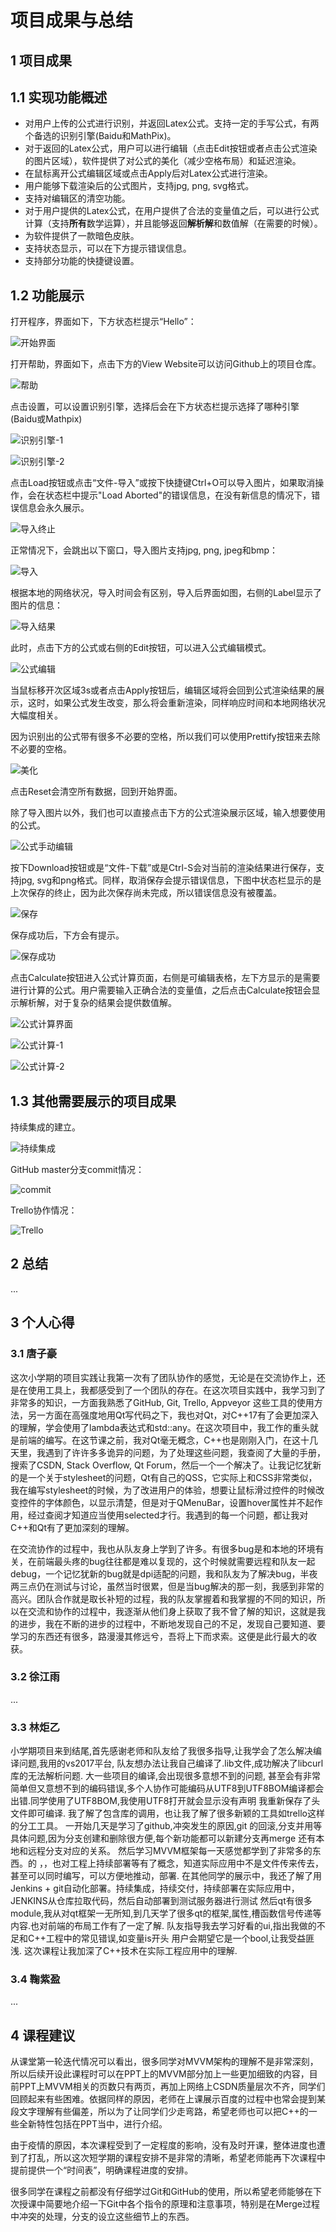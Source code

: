 # 项目成果与总结

## 1 项目成果

## 1.1 实现功能概述

* 对用户上传的公式进行识别，并返回Latex公式。支持一定的手写公式，有两个备选的识别引擎(Baidu和MathPix)。
* 对于返回的Latex公式，用户可以进行编辑（点击Edit按钮或者点击公式渲染的图片区域），软件提供了对公式的美化（减少空格布局）和延迟渲染。
* 在鼠标离开公式编辑区域或点击Apply后对Latex公式进行渲染。
* 用户能够下载渲染后的公式图片，支持jpg, png, svg格式。
* 支持对编辑区的清空功能。
* 对于用户提供的Latex公式，在用户提供了合法的变量值之后，可以进行公式计算（支持**所有**数学运算），并且能够返回**解析解**和数值解（在需要的时候）。
* 为软件提供了一款暗色皮肤。
* 支持状态显示，可以在下方提示错误信息。
* 支持部分功能的快捷键设置。

## 1.2 功能展示

打开程序，界面如下，下方状态栏提示“Hello”：

![开始界面](https://raw.githubusercontent.com/IshiKura-a/CPP_PROJECT_2020/master/doc/img/20.png)

打开帮助，界面如下，点击下方的View Website可以访问Github上的项目仓库。

![帮助](https://raw.githubusercontent.com/IshiKura-a/CPP_PROJECT_2020/master/doc/img/21.png)

点击设置，可以设置识别引擎，选择后会在下方状态栏提示选择了哪种引擎(Baidu或Mathpix)

![识别引擎-1](https://raw.githubusercontent.com/IshiKura-a/CPP_PROJECT_2020/master/doc/img/22.png)

![识别引擎-2](https://raw.githubusercontent.com/IshiKura-a/CPP_PROJECT_2020/master/doc/img/23.png)

点击Load按钮或点击“文件-导入”或按下快捷键Ctrl+O可以导入图片，如果取消操作，会在状态栏中提示"Load Aborted"的错误信息，在没有新信息的情况下，错误信息会永久展示。

![导入终止](https://raw.githubusercontent.com/IshiKura-a/CPP_PROJECT_2020/master/doc/img/24.png)

正常情况下，会跳出以下窗口，导入图片支持jpg, png, jpeg和bmp：

![导入](https://raw.githubusercontent.com/IshiKura-a/CPP_PROJECT_2020/master/doc/img/25.png)

根据本地的网络状况，导入时间会有区别，导入后界面如图，右侧的Label显示了图片的信息：

![导入结果](https://raw.githubusercontent.com/IshiKura-a/CPP_PROJECT_2020/master/doc/img/26.png)

此时，点击下方的公式或右侧的Edit按钮，可以进入公式编辑模式。

![公式编辑](https://raw.githubusercontent.com/IshiKura-a/CPP_PROJECT_2020/master/doc/img/27.png)

当鼠标移开次区域3s或者点击Apply按钮后，编辑区域将会回到公式渲染结果的展示，这时，如果公式发生改变，那么将会重新渲染，同样响应时间和本地网络状况大幅度相关。

因为识别出的公式带有很多不必要的空格，所以我们可以使用Prettify按钮来去除不必要的空格。

![美化](https://raw.githubusercontent.com/IshiKura-a/CPP_PROJECT_2020/master/doc/img/28.png)

点击Reset会清空所有数据，回到开始界面。

除了导入图片以外，我们也可以直接点击下方的公式渲染展示区域，输入想要使用的公式。

![公式手动编辑](https://raw.githubusercontent.com/IshiKura-a/CPP_PROJECT_2020/master/doc/img/29.png)

按下Download按钮或是“文件-下载”或是Ctrl-S会对当前的渲染结果进行保存，支持jpg, svg和png格式。同样，取消保存会提示错误信息，下图中状态栏显示的是上次保存的终止，因为此次保存尚未完成，所以错误信息没有被覆盖。

![保存](https://raw.githubusercontent.com/IshiKura-a/CPP_PROJECT_2020/master/doc/img/30.png)

保存成功后，下方会有提示。

![保存成功](https://raw.githubusercontent.com/IshiKura-a/CPP_PROJECT_2020/master/doc/img/31.png)

点击Calculate按钮进入公式计算页面，右侧是可编辑表格，左下方显示的是需要进行计算的公式。用户需要输入正确合法的变量值，之后点击Calculate按钮会显示解析解，对于复杂的结果会提供数值解。

![公式计算界面](https://raw.githubusercontent.com/IshiKura-a/CPP_PROJECT_2020/master/doc/img/32.png)



![公式计算-1](https://raw.githubusercontent.com/IshiKura-a/CPP_PROJECT_2020/master/doc/img/33.png)

![公式计算-2](https://raw.githubusercontent.com/IshiKura-a/CPP_PROJECT_2020/master/doc/img/34.png)

## 1.3 其他需要展示的项目成果

持续集成的建立。

![持续集成](https://raw.githubusercontent.com/IshiKura-a/CPP_PROJECT_2020/master/doc/img/35.png)

GitHub master分支commit情况：

![commit](https://raw.githubusercontent.com/IshiKura-a/CPP_PROJECT_2020/master/doc/img/36.png)

Trello协作情况：

![Trello](https://raw.githubusercontent.com/IshiKura-a/CPP_PROJECT_2020/master/doc/img/37.png)

## 2 总结

...

## 3 个人心得

### 3.1 唐子豪

这次小学期的项目实践让我第一次有了团队协作的感觉，无论是在交流协作上，还是在使用工具上，我都感受到了一个团队的存在。在这次项目实践中，我学习到了非常多的知识，一方面我熟悉了GitHub, Git, Trello, Appveyor 这些工具的使用方法，另一方面在高强度地用Qt写代码之下，我也对Qt，对C++17有了会更加深入的理解，学会使用了lambda表达式和std::any。在这次项目中，我工作的重头就是前端的编写。在这节课之前，我对Qt毫无概念，C++也是刚刚入门，在这十几天里，我遇到了许许多多诡异的问题，为了处理这些问题，我查阅了大量的手册，搜索了CSDN, Stack Overflow, Qt Forum，然后一个一个解决了。让我记忆犹新的是一个关于stylesheet的问题，Qt有自己的QSS，它实际上和CSS非常类似，我在编写stylesheet的时候，为了改进用户的体验，想要让鼠标滑过控件的时候改变控件的字体颜色，以显示清楚，但是对于QMenuBar，设置hover属性并不起作用，经过查阅才知道应当使用selected才行。我遇到的每一个问题，都让我对C++和Qt有了更加深刻的理解。

在交流协作的过程中，我也从队友身上学到了许多。有很多bug是和本地的环境有关，在前端最头疼的bug往往都是难以复现的，这个时候就需要远程和队友一起debug，一个记忆犹新的bug就是dpi适配的问题，我和队友为了解决bug，半夜两三点仍在测试与讨论，虽然当时很累，但是当bug解决的那一刻，我感到非常的高兴。团队合作就是取长补短的过程，我的队友掌握着和我掌握的不同的知识，所以在交流和协作的过程中，我逐渐从他们身上获取了我不曾了解的知识，这就是我的进步，我在不断的进步的过程中，不断地发现自己的不足，发现自己要知道、要学习的东西还有很多，路漫漫其修远兮，吾将上下而求索。这便是此行最大的收获。

### 3.2 徐江雨

...

### 3.3 林炬乙

小学期项目来到结尾,首先感谢老师和队友给了我很多指导,让我学会了怎么解决编译问题,我用的vs2017平台,
队友想办法让我自己编译了.lib文件,成功解决了libcurl库的无法解析问题. 大一些项目的编译,会出现很多意想不到的问题,
甚至会有非常简单但又意想不到的编码错误,多个人协作可能编码从UTF8到UTF8BOM编译都会出错.同学使用了UTF8BOM,我使用UTF8打开就会显示没有声明
我重新保存了头文件即可编译.
我了解了包含库的调用，也让我了解了很多新颖的工具如trello这样的分工工具。
一开始几天是学习了github,冲突发生的原因,git 的回滚,分支并用等具体问题,因为分支创建和删除很方便,每个新功能都可以新建分支再merge
还有本地和远程分支对应的关系。
然后学习MVVM框架每一天感觉都学到了非常多的东西。的
，，也对工程上持续部署等有了概念，知道实际应用中不是文件传来传去，甚至可以同时编写，可以方便地推动，部署.
在其他同学的展示中，我还了解了用Jenkins + git自动化部署。持续集成，持续交付，持续部署在实际应用中，JENKINS从仓库拉取代码，然后自动部署到测试服务器进行测试
然后qt有很多module,我从对qt框架一无所知,到几天学了很多qt的框架,属性,槽函数信号传递等内容.也对前端的布局工作有了一定了解.
队友指导我去学习好看的ui,指出我做的不足和C++工程中的常见错误,如变量is开头 用户会期望它是一个bool,让我受益匪浅.
这次课程让我加深了C++技术在实际工程应用中的理解.

### 3.4 鞠紫盈

...

## 4 课程建议

从课堂第一轮迭代情况可以看出，很多同学对MVVM架构的理解不是非常深刻，所以后续开设此课程时可以在PPT上的MVVM部分加上一些更加细致的内容，目前PPT上MVVM相关的页数只有两页，再加上网络上CSDN质量层次不齐，同学们回顾起来有些困难。依据同样的原因，老师在上课展示百度的过程中也常会提到某段文字理解有些偏差，所以为了让同学们少走弯路，希望老师也可以把C++的一些全新特性包括在PPT当中，进行介绍。

由于疫情的原因，本次课程受到了一定程度的影响，没有及时开课，整体进度也遭到了打乱，所以这次短学期的课程安排不是非常的清晰，希望老师能再下次课程中提前提供一个“时间表”，明确课程进度的安排。

很多同学在课程之前都没有仔细学过Git和GitHub的使用，所以希望老师能够在下次授课中简要地介绍一下Git中各个指令的原理和注意事项，特别是在Merge过程中冲突的处理，分支的设立这些细节上的东西。

